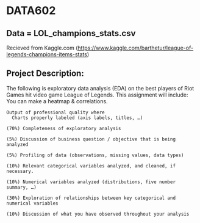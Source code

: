 # DATA602
## Data = LOL_champions_stats.csv
   Recieved from Kaggle.com (https://www.kaggle.com/barthetur/league-of-legends-champions-items-stats)
## Project Description:
  The following is exploratory data analysis (EDA) on the best players of Riot Games hit video game League of Legends. This assignment will include:
You can make a heatmap & correlations.
    
    Output of professional quality where 
      Charts properly labeled (axis labels, titles, …)
    
    (70%) Completeness of exploratory analysis
    
    (5%) Discussion of business question / objective that is being analyzed
    
    (5%) Profiling of data (observations, missing values, data types)
    
    (10%) Relevant categorical variables analyzed, and cleaned, if necessary.
    
    (10%) Numerical variables analyzed (distributions, five number summary, …)
    
    (30%) Exploration of relationships between key categorical and numerical variables
    
    (10%) Discussion of what you have observed throughout your analysis

